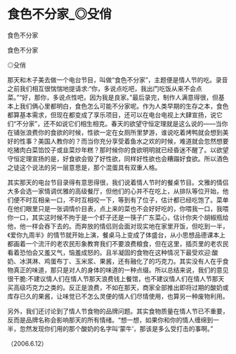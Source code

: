 # 食色不分家_◎殳俏

食色不分家

食色不分家

◎殳俏

那天和木子美去做一个电台节目，叫做“食色不分家”，主题便是情人节的吃。录音之前我们相互很惴惴地提请求:“你，多说点吃吧，我出门吃饭从来不会点菜。”“好，那你，多说点性吧，因为我是良家。”最后录完，制作人满意得很，但基本上我们俩心里都明白，食色怎么可能不分家呢。作为人类早期的生存之本，食色都算基本需求，但现在都变成了享乐项目，还可以在电台电视上大肆宣扬，说它们“不分家”，还不如说它们相生相克。春天的欲望守恒定理就是这么说的——当你在铺张浪费你的食欲的时候，性欲一定在女厕所里梦游，谁说吃着烤鸭就会想到美好的性事？美国人教你的？而当你充分享受着鱼水之欢的时候，难道就会忽然想要吃猪肉白菜馅饺子或韭菜炒年糕？那时候你的食欲明明就已经昏迷不醒了。以欲望守恒定理宣扬的是，好食欲会毁了好性欲，同样好性欲也会糟蹋好食欲。所以酒色之徒这个说法的另一层意思是，那个混蛋具有双重人格。

其实那天的电台节目录得有意思得很，我们说着情人节时的餐桌节目。文雅的情侣大多会选一家情调优雅的高级餐厅，但他们的心并不在吃上，从排队等位开始，他们便不时互相亲一口，不时互相咬一下，等到有了位子，估计都已经吃饱了。菜单在他们眼里只是一张调情价目表，点上来的菜也不会好好吃的，你喂我一口，我喂你一口，其实这时候不拘于是一个虾子还是一筷子广东菜心，估计你夹个胡椒瓶给他，他一样会吞下去的。而奔放的情侣则会面对现实地在家里开饭，但吃到一半，《爱你九周半》的情节就开始上演，餐桌马上变成了体盛台，从小思想品德课本上都画着一个流汗的老农民形象教育我们不要浪费粮食，但在这里，插页里的老农民看着恐怕会又羞又气，恼羞成怒的。且半凝固的食物在这种情况下最受欢迎:酸奶、冰淇淋、鸡蛋布丁、玉米浆、果酱，还有融化了的巧克力。其实没有人在乎食物真正的味道，那只是对人的身体的味道的一种点缀。所以总结来说，我们的意见很干脆:不建议情人们在情人节那天浪费钱上餐馆，也不建议情人们在情人节那天买高级巧克力之类的。反正是浪费，不如在那天，商家全部推出即将过期的酸奶或库存已久的果酱，让味觉已不怎么灵便的情人们尽情使用，也算另一种废物利用。

另外，我们还讨论到了情人节食物的品牌问题。其实食物质量在情人节已不重要，反而是品牌名称会影响那天的所有情绪。“想一想，如果你和你的情人缠绵到一半，忽然发现你们用的那个酸奶的名字叫‘蒙牛’，那该是多么受打击的事啊。”

（2006.6.12）